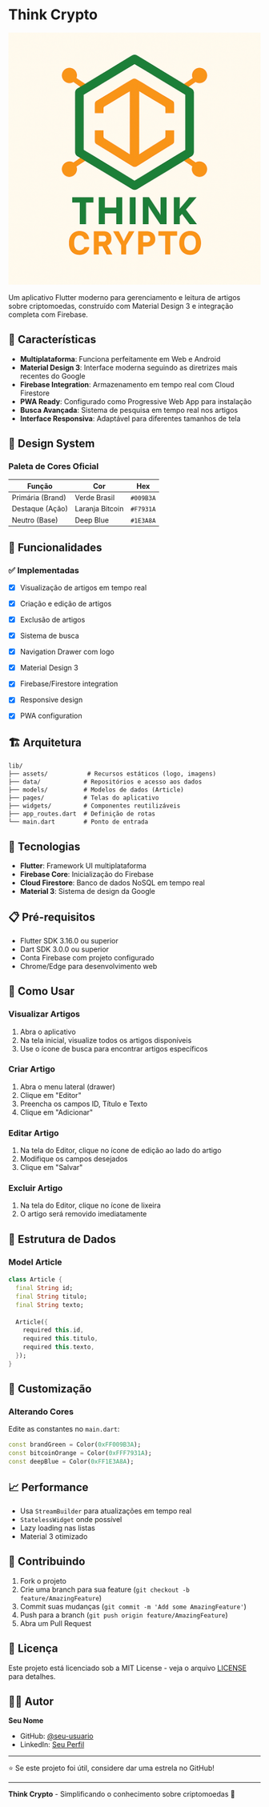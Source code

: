 # Think Crypto

![Think Crypto Logo](assets/logo.png)

Um aplicativo Flutter moderno para gerenciamento e leitura de artigos sobre criptomoedas, construído com Material Design 3 e integração completa com Firebase.

## 🚀 Características

- **Multiplataforma**: Funciona perfeitamente em Web e Android
- **Material Design 3**: Interface moderna seguindo as diretrizes mais recentes do Google
- **Firebase Integration**: Armazenamento em tempo real com Cloud Firestore
- **PWA Ready**: Configurado como Progressive Web App para instalação
- **Busca Avançada**: Sistema de pesquisa em tempo real nos artigos
- **Interface Responsiva**: Adaptável para diferentes tamanhos de tela

## 🎨 Design System

### Paleta de Cores Oficial

| Função | Cor | Hex |
|--------|-----|-----|
| Primária (Brand) | Verde Brasil | `#009B3A` |
| Destaque (Ação) | Laranja Bitcoin | `#F7931A` |
| Neutro (Base) | Deep Blue | `#1E3A8A` |

## 📱 Funcionalidades

### ✅ Implementadas
- [x] Visualização de artigos em tempo real
- [x] Criação e edição de artigos
- [x] Exclusão de artigos
- [x] Sistema de busca
- [x] Navigation Drawer com logo
- [x] Material Design 3
- [x] Firebase/Firestore integration
- [x] Responsive design
- [x] PWA configuration



## 🏗️ Arquitetura

```
lib/
├── assets/           # Recursos estáticos (logo, imagens)
├── data/            # Repositórios e acesso aos dados
├── models/          # Modelos de dados (Article)
├── pages/           # Telas do aplicativo
├── widgets/         # Componentes reutilizáveis
├── app_routes.dart  # Definição de rotas
└── main.dart        # Ponto de entrada
```

## 🔧 Tecnologias

- **Flutter**: Framework UI multiplataforma
- **Firebase Core**: Inicialização do Firebase
- **Cloud Firestore**: Banco de dados NoSQL em tempo real
- **Material 3**: Sistema de design da Google

## 📋 Pré-requisitos

- Flutter SDK 3.16.0 ou superior
- Dart SDK 3.0.0 ou superior
- Conta Firebase com projeto configurado
- Chrome/Edge para desenvolvimento web

## 🎯 Como Usar

### Visualizar Artigos
1. Abra o aplicativo
2. Na tela inicial, visualize todos os artigos disponíveis
3. Use o ícone de busca para encontrar artigos específicos

### Criar Artigo
1. Abra o menu lateral (drawer)
2. Clique em "Editor"
3. Preencha os campos ID, Título e Texto
4. Clique em "Adicionar"

### Editar Artigo
1. Na tela do Editor, clique no ícone de edição ao lado do artigo
2. Modifique os campos desejados
3. Clique em "Salvar"

### Excluir Artigo
1. Na tela do Editor, clique no ícone de lixeira
2. O artigo será removido imediatamente

## 📁 Estrutura de Dados

### Model Article

```dart
class Article {
  final String id;
  final String titulo;
  final String texto;

  Article({
    required this.id,
    required this.titulo,
    required this.texto,
  });
}
```

## 🎨 Customização

### Alterando Cores

Edite as constantes no `main.dart`:

```dart
const brandGreen = Color(0xFF009B3A);
const bitcoinOrange = Color(0xFFF7931A);
const deepBlue = Color(0xFF1E3A8A);
```



## 📈 Performance

- Usa `StreamBuilder` para atualizações em tempo real
- `StatelessWidget` onde possível
- Lazy loading nas listas
- Material 3 otimizado

## 🤝 Contribuindo

1. Fork o projeto
2. Crie uma branch para sua feature (`git checkout -b feature/AmazingFeature`)
3. Commit suas mudanças (`git commit -m 'Add some AmazingFeature'`)
4. Push para a branch (`git push origin feature/AmazingFeature`)
5. Abra um Pull Request

## 📄 Licença

Este projeto está licenciado sob a MIT License - veja o arquivo [LICENSE](LICENSE) para detalhes.

## 👨‍💻 Autor

**Seu Nome**
- GitHub: [@seu-usuario](https://github.com/seu-usuario)
- LinkedIn: [Seu Perfil](https://linkedin.com/in/seu-perfil)

---

⭐ Se este projeto foi útil, considere dar uma estrela no GitHub!

---

**Think Crypto** - Simplificando o conhecimento sobre criptomoedas 🚀